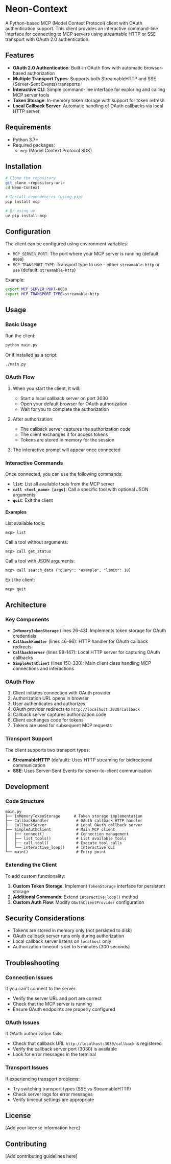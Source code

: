# Neon-Context

A Python-based MCP (Model Context Protocol) client with OAuth authentication support. This client provides an interactive command-line interface for connecting to MCP servers using streamable HTTP or SSE transport with OAuth 2.0 authentication.

## Features

- **OAuth 2.0 Authentication**: Built-in OAuth flow with automatic browser-based authorization
- **Multiple Transport Types**: Supports both StreamableHTTP and SSE (Server-Sent Events) transports
- **Interactive CLI**: Simple command-line interface for exploring and calling MCP server tools
- **Token Storage**: In-memory token storage with support for token refresh
- **Local Callback Server**: Automatic handling of OAuth callbacks via local HTTP server

## Requirements

- Python 3.7+
- Required packages:
  - `mcp` (Model Context Protocol SDK)

## Installation

```bash
# Clone the repository
git clone <repository-url>
cd Neon-Context

# Install dependencies (using pip)
pip install mcp

# Or using uv
uv pip install mcp
```

## Configuration

The client can be configured using environment variables:

- `MCP_SERVER_PORT`: The port where your MCP server is running (default: `8000`)
- `MCP_TRANSPORT_TYPE`: Transport type to use - either `streamable-http` or `sse` (default: `streamable-http`)

Example:
```bash
export MCP_SERVER_PORT=8000
export MCP_TRANSPORT_TYPE=streamable-http
```

## Usage

### Basic Usage

Run the client:

```bash
python main.py
```

Or if installed as a script:

```bash
./main.py
```

### OAuth Flow

1. When you start the client, it will:
   - Start a local callback server on port 3030
   - Open your default browser for OAuth authorization
   - Wait for you to complete the authorization

2. After authorization:
   - The callback server captures the authorization code
   - The client exchanges it for access tokens
   - Tokens are stored in memory for the session

3. The interactive prompt will appear once connected

### Interactive Commands

Once connected, you can use the following commands:

- **`list`**: List all available tools from the MCP server
- **`call <tool_name> [args]`**: Call a specific tool with optional JSON arguments
- **`quit`**: Exit the client

#### Examples

List available tools:
```
mcp> list
```

Call a tool without arguments:
```
mcp> call get_status
```

Call a tool with JSON arguments:
```
mcp> call search_data {"query": "example", "limit": 10}
```

Exit the client:
```
mcp> quit
```

## Architecture

### Key Components

- **`InMemoryTokenStorage`** (lines 26-43): Implements token storage for OAuth credentials
- **`CallbackHandler`** (lines 46-96): HTTP handler for OAuth callback redirects
- **`CallbackServer`** (lines 99-147): Local HTTP server for capturing OAuth callbacks
- **`SimpleAuthClient`** (lines 150-330): Main client class handling MCP connections and interactions

### OAuth Flow

1. Client initiates connection with OAuth provider
2. Authorization URL opens in browser
3. User authenticates and authorizes
4. OAuth provider redirects to `http://localhost:3030/callback`
5. Callback server captures authorization code
6. Client exchanges code for tokens
7. Tokens are used for subsequent MCP requests

### Transport Support

The client supports two transport types:

- **StreamableHTTP** (default): Uses HTTP streaming for bidirectional communication
- **SSE**: Uses Server-Sent Events for server-to-client communication

## Development

### Code Structure

```
main.py
├── InMemoryTokenStorage      # Token storage implementation
├── CallbackHandler            # OAuth callback HTTP handler
├── CallbackServer             # Local OAuth callback server
├── SimpleAuthClient           # Main MCP client
│   ├── connect()              # Connection management
│   ├── list_tools()           # List available tools
│   ├── call_tool()            # Execute tool calls
│   └── interactive_loop()     # Interactive CLI
└── main()                     # Entry point
```

### Extending the Client

To add custom functionality:

1. **Custom Token Storage**: Implement `TokenStorage` interface for persistent storage
2. **Additional Commands**: Extend `interactive_loop()` method
3. **Custom Auth Flow**: Modify `OAuthClientProvider` configuration

## Security Considerations

- Tokens are stored in memory only (not persisted to disk)
- OAuth callback server runs only during authorization
- Local callback server listens on `localhost` only
- Authorization timeout is set to 5 minutes (300 seconds)

## Troubleshooting

### Connection Issues

If you can't connect to the server:
- Verify the server URL and port are correct
- Check that the MCP server is running
- Ensure OAuth endpoints are properly configured

### OAuth Issues

If OAuth authorization fails:
- Check that callback URL `http://localhost:3030/callback` is registered
- Verify the callback server port (3030) is available
- Look for error messages in the terminal

### Transport Issues

If experiencing transport problems:
- Try switching transport types (SSE vs StreamableHTTP)
- Check server logs for error messages
- Verify timeout settings are appropriate

## License

[Add your license information here]

## Contributing

[Add contributing guidelines here]
